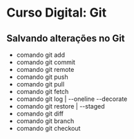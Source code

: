 # Curso Digital: Git

## Salvando alterações no Git
* comando git add
* comando git commit
* comando git remote
* comando git push
* comando git pull
* comando git fetch
* comando git log  | --oneline --decorate
* comando git restore | --staged
* comando git diff
* comando git branch
* comando git checkout